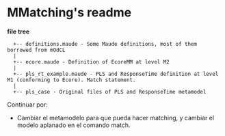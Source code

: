 
# MMatching's readme

**file tree**
```
  +-- definitions.maude - Some Maude definitions, most of them borrowed from mOdCL
  |
  +-- ecore.maude - Definition of EcoreMM at level M2
  |
  +-- pls_rt_example.maude - PLS and ResponseTime definition at level M1 (conforming to Ecore). Match statement.
  |
  +-- pls_case - Original files of PLS and ResponseTime metamodel
```


Continuar por:
 - Cambiar el metamodelo para que pueda hacer matching, y cambiar el modelo aplanado en el comando match.